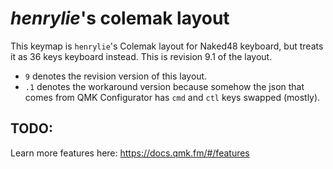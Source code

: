# _henrylie_'s colemak layout

This keymap is `henrylie`'s Colemak layout for Naked48 keyboard, but treats it as 36 keys keyboard instead. This is revision 9.1 of the layout.

- `9` denotes the revision version of this layout.
- `.1` denotes the workaround version because somehow the json that comes from QMK Configurator has `cmd` and `ctl` keys swapped (mostly).

## TODO:

Learn more features here: https://docs.qmk.fm/#/features